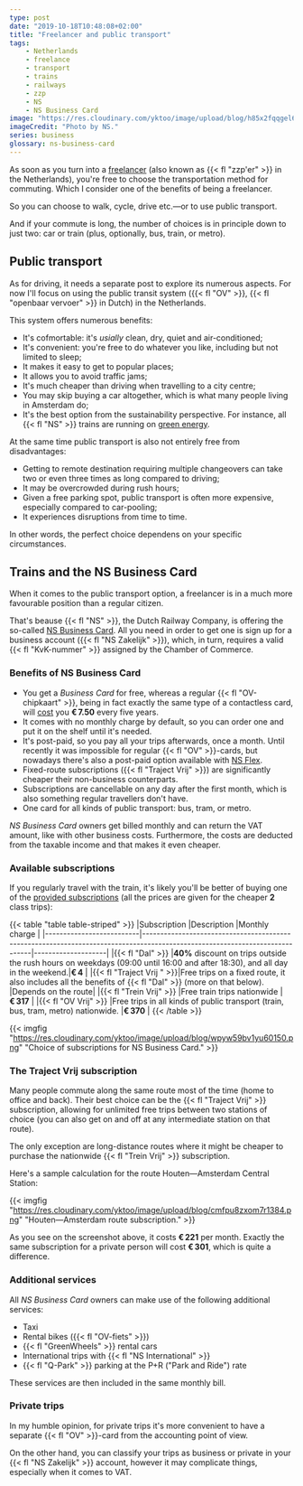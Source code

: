 ```yaml
---
type: post
date: "2019-10-18T10:48:08+02:00"
title: "Freelancer and public transport"
tags:
    - Netherlands
    - freelance
    - transport
    - trains
    - railways
    - zzp
    - NS
    - NS Business Card
image: "https://res.cloudinary.com/yktoo/image/upload/blog/h85x2fqqgel61721.jpg"
imageCredit: "Photo by NS."
series: business
glossary: ns-business-card
---
```


As soon as you turn into a [freelancer](0309) (also known as {{< fl "zzp'er" >}} in the Netherlands), you're free to choose the transportation method for commuting. Which I consider one of the benefits of being a freelancer.

So you can choose to walk, cycle, drive etc.—or to use public transport.

<!--more-->

And if your commute is long, the number of choices is in principle down to just two: car or train (plus, optionally, bus, train, or metro).

## Public transport

As for driving, it needs a separate post to explore its numerous aspects. For now I'll focus on using the public transit system ({{< fl "OV" >}}, {{< fl "openbaar vervoer" >}} in Dutch) in the Netherlands.

This system offers numerous benefits:

* It's cofmortable: it's *usially* clean, dry, quiet and air-conditioned;
* It's convenient: you're free to do whatever you like, including but not limited to sleep;
* It makes it easy to get to popular places;
* It allows you to avoid traffic jams;
* It's much cheaper than driving when travelling to a city centre;
* You may skip buying a car altogether, which is what many people living in Amsterdam do;
* It's the best option from the sustainability perspective. For instance, all {{< fl "NS" >}} trains are running on [green energy](https://www.ns.nl/en/about-ns/sustainability/energy/sustainable-energy.html).

At the same time public transport is also not entirely free from disadvantages:

* Getting to remote destination requiring multiple changeovers can take two or even three times as long compared to driving;
* It may be overcrowded during rush hours;
* Given a free parking spot, public transport is often more expensive, especially compared to car-pooling;
* It experiences disruptions from time to time.

In other words, the perfect choice dependens on your specific circumstances.

## Trains and the NS Business Card

When it comes to the public transport option, a freelancer is in a much more favourable position than a regular citizen.

That's beause {{< fl "NS" >}}, the Dutch Railway Company, is offering the so-called [NS Business Card](https://www.ns.nl/zakelijk/ns-business-card). All you need in order to get one is sign up for a business account ({{< fl "NS Zakelijk" >}}), which, in turn, requires a valid {{< fl "KvK-nummer" >}} assigned by the Chamber of Commerce.

### Benefits of NS Business Card

* You get a *Business Card* for free, whereas a regular {{< fl "OV-chipkaart" >}}, being in fact exactly the same type of a contactless card, will [cost](https://www.ov-chipkaart.nl/ov-chip-kopen.htm) you **€ 7.50** every five years.
* It comes with no monthly charge by default, so you can order one and put it on the shelf until it's needed.
* It's post-paid, so you pay all your trips afterwards, once a month. Until recently it was impossible for regular {{< fl "OV" >}}-cards, but nowadays there's also a post-paid option available with [NS Flex](https://www.ns.nl/en/flex).
* Fixed-route subscriptions ({{< fl "Traject Vrij" >}}) are significantly cheaper their non-business counterparts.
* Subscriptions are cancellable on any day after the first month, which is also something regular travellers don't have.
* One card for all kinds of public transport: bus, tram, or metro.

*NS Business Card* owners get billed monthly and can return the VAT amount, like with other business costs. Furthermore, the costs are deducted from the taxable income and that makes it even cheaper.

### Available subscriptions

If you regularly travel with the train, it's likely you'll be better of buying one of the [provided subscriptions](https://www.ns.nl/businesscardaanvragen/) (all the prices are given for the cheaper **2** class trips):

{{< table "table table-striped" >}}
|Subscription              |Description                                                                                                                  |Monthly charge      |
|--------------------------|-----------------------------------------------------------------------------------------------------------------------------|--------------------|
|{{< fl "Dal" >}}          |**40%** discount on trips outside the rush hours on weekdays (09:00 until 16:00 and after 18:30), and all day in the weekend.|**€ 4**             |
|{{< fl "Traject Vrij " >}}|Free trips on a fixed route, it also includes all the benefits of {{< fl "Dal" >}} (more on that below).                     |Depends on the route|
|{{< fl "Trein Vrij" >}}   |Free train trips nationwide                                                                                                  |**€ 317**           |
|{{< fl "OV Vrij" >}}      |Free trips in all kinds of public transport (train, bus, tram, metro) nationwide.                                            |**€ 370**           |
{{< /table >}}

{{< imgfig "https://res.cloudinary.com/yktoo/image/upload/blog/wpyw59bv1yu60150.png" "Choice of subscriptions for NS Business Card." >}}

### The Traject Vrij subscription

Many people commute along the same route most of the time (home to office and back). Their best choice can be the {{< fl "Traject Vrij" >}} subscription, allowing for unlimited free trips between two stations of choice (you can also get on and off at any intermediate station on that route).

The only exception are long-distance routes where it might be cheaper to purchase the nationwide {{< fl "Trein Vrij" >}} subscription.

Here's a sample calculation for the route Houten—Amsterdam Central Station:

{{< imgfig "https://res.cloudinary.com/yktoo/image/upload/blog/cmfpu8zxom7r1384.png" "Houten—Amsterdam route subscription." >}}

As you see on the screenshot above, it costs **€ 221** per month. Exactly the same subscription for a private person will cost **€ 301**, which is quite a difference.

### Additional services

All *NS Business Card* owners can make use of the following additional services:

* Taxi
* Rental bikes ({{< fl "OV-fiets" >}})
* {{< fl "GreenWheels" >}} rental cars
* International trips with {{< fl "NS International" >}}
* {{< fl "Q-Park" >}} parking at the P+R ("Park and Ride") rate

These services are then included in the same monthly bill.

### Private trips

In my humble opinion, for private trips it's more convenient to have a separate {{< fl "OV" >}}-card from the accounting point of view.

On the other hand, you can classify your trips as business or private in your {{< fl "NS Zakelijk" >}} account, however it may complicate things, especially when it comes to VAT.
